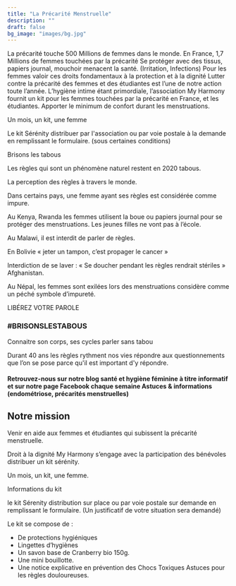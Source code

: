 ```yaml
---
title: "La Précarité Menstruelle"
description: ""
draft: false
bg_image: "images/bg.jpg"
---
```


La précarité touche 500 Millions de femmes dans le monde.
En France, 1,7 Millions de femmes touchées par la précarité
Se protéger avec des tissus, papiers journal, mouchoir menacent la santé.
(Irritation, Infections)
Pour les femmes valoir ces droits fondamentaux à la protection et à la dignité
Lutter contre la précarité des femmes et des étudiantes est l’une de notre action toute l’année.
L’hygiène intime étant primordiale, l’association My Harmony fournit un kit pour les femmes touchées par la précarité en France, et les étudiantes.
Apporter le minimum de confort durant les menstruations.

Un mois, un kit, une femme

Le kit Sérénity distribuer par l'association ou par voie postale à la demande en remplissant le formulaire. (sous certaines conditions)

Brisons les tabous


Les règles qui sont un phénomène naturel restent en 2020 tabous.

La perception des règles à travers le monde.

Dans certains pays, une femme ayant ses règles est considérée comme impure.

Au Kenya, Rwanda les femmes utilisent la boue ou papiers journal pour se protéger des menstruations. Les jeunes filles ne vont pas à l’école.


Au Malawi, il est interdit de parler de règles.


En Bolivie « jeter un tampon, c’est propager le cancer »


Interdiction de se laver : « Se doucher pendant les règles rendrait stériles » Afghanistan.


Au Népal, les femmes sont exilées lors des menstruations considère comme un péché symbole d’impureté.


LIBÉREZ VOTRE PAROLE

### #BRISONSLESTABOUS

Connaitre son corps, ses cycles parler sans tabou

Durant 40 ans les règles rythment nos vies répondre aux questionnements que l’on se pose parce qu'il est important d'y répondre.

#### Retrouvez-nous sur notre blog santé et hygiène féminine à titre informatif et sur notre page Facebook chaque semaine Astuces & informations (endométriose, précarités menstruelles)

## Notre mission
Venir en aide aux femmes et étudiantes qui subissent la précarité menstruelle.

Droit à la dignité My Harmony s’engage avec la participation des bénévoles distribuer un kit sérénity.

Un mois, un kit, une femme.

Informations du kit

le kit Sérenity distribution sur place ou par voie postale sur demande en remplissant le formulaire. (Un justificatif de votre situation sera demandé)

Le kit se compose de :
- De protections hygiéniques
- Lingettes d’hygiènes
- Un savon base de Cranberry bio 150g.
- Une mini bouillotte.
- Une notice explicative en prévention des Chocs Toxiques Astuces pour les règles douloureuses.
